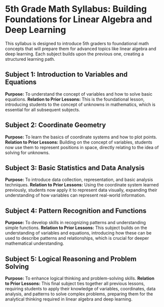 # 5th Grade Math Syllabus: Building Foundations for Linear Algebra and Deep Learning

This syllabus is designed to introduce 5th graders to foundational math concepts that will prepare them for advanced topics like linear algebra and deep learning. Each subject builds upon the previous one, creating a structured learning path.

## Subject 1: Introduction to Variables and Equations
**Purpose:** To understand the concept of variables and how to solve basic equations.
**Relation to Prior Lessons:** This is the foundational lesson, introducing students to the concept of unknowns in mathematics, which is essential for all subsequent subjects.

## Subject 2: Coordinate Geometry
**Purpose:** To learn the basics of coordinate systems and how to plot points.
**Relation to Prior Lessons:** Building on the concept of variables, students now use them to represent positions in space, directly relating to the idea of solving for unknowns.

## Subject 3: Basic Statistics and Data Analysis
**Purpose:** To introduce data collection, representation, and basic analysis techniques.
**Relation to Prior Lessons:** Using the coordinate system learned previously, students now apply it to represent data visually, expanding their understanding of how variables can represent real-world information.

## Subject 4: Pattern Recognition and Functions
**Purpose:** To develop skills in recognizing patterns and understanding simple functions.
**Relation to Prior Lessons:** This subject builds on the understanding of variables and equations, introducing how these can be used to describe patterns and relationships, which is crucial for deeper mathematical understanding.

## Subject 5: Logical Reasoning and Problem Solving
**Purpose:** To enhance logical thinking and problem-solving skills.
**Relation to Prior Lessons:** This final subject ties together all previous lessons, requiring students to apply their knowledge of variables, coordinates, data analysis, and patterns to solve complex problems, preparing them for the analytical thinking required in linear algebra and deep learning.

